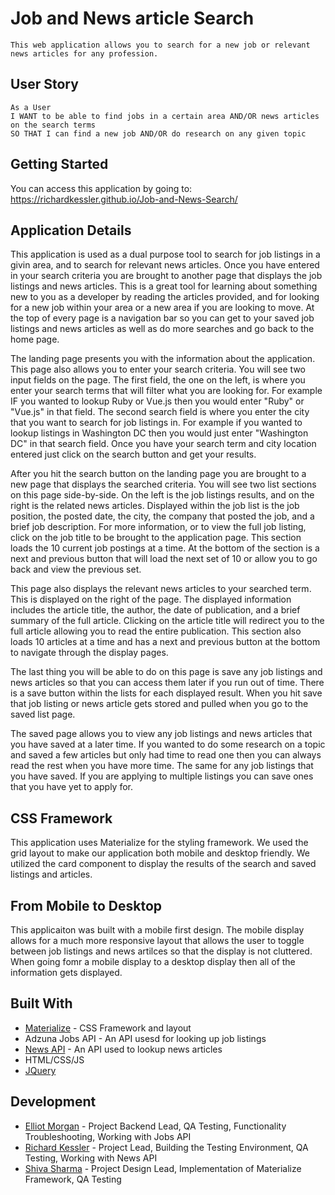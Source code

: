 # Job and News article Search

```
This web application allows you to search for a new job or relevant news articles for any profession.
```

## User Story

```
As a User
I WANT to be able to find jobs in a certain area AND/OR news articles on the search terms
SO THAT I can find a new job AND/OR do research on any given topic
```

## Getting Started

You can access this application by going to: https://richardkessler.github.io/Job-and-News-Search/

## Application Details

This application is used as a dual purpose tool to search for job listings in a givin area, and to search for relevant news articles.  Once you have entered in your search criteria you are brought to another page that displays the job listings and news articles.  This is a great tool for learning about something new to you as a developer by reading the articles provided, and for looking for a new job within your area or a new area if you are looking to move.  At the top of every page is a navigation bar so you can get to your saved job listings and news articles as well as do more searches and go back to the home page.

The landing page presents you with the information about the application.  This page also allows you to enter your search criteria.  You will see two input fields on the page.  The first field, the one on the left, is where you enter your search terms that will filter what you are looking for.  For example IF you wanted to lookup Ruby or Vue.js then you would enter "Ruby" or "Vue.js" in that field.  The second search field is where you enter the city that you want to search for job listings in.  For example if you wanted to lookup listings in Washington DC then you would just enter "Washington DC" in that search field.  Once you have your search term and city location entered just click on the search button and get your results.

After you hit the search button on the landing page you are brought to a new page that displays the searched criteria.  You will see two list sections on this page side-by-side.  On the left is the job listings results, and on the right is the related news articles.  Displayed within the job list is the job position, the posted date, the city, the company that posted the job, and a brief job description.  For more information, or to view the full job listing, click on the job title to be brought to the application page.  This section loads the 10 current job postings at a time.  At the bottom of the section is a next and previous button that will load the next set of 10 or allow you to go back and view the previous set.

This page also displays the relevant news articles to your searched term.  This is displayed on the right of the page.  The displayed information includes the article title, the author, the date of publication, and a brief summary of the full article.  Clicking on the article title will redirect you to the full article allowing you to read the entire publication.  This section also loads 10 articles at a time and has a next and previous button at the bottom to navigate through the display pages.

The last thing you will be able to do on this page is save any job listings and news articles so that you can access them later if you run out of time.  There is a save button within the lists for each displayed result.  When you hit save that job listing or news article gets stored and pulled when you go to the saved list page.

The saved page allows you to view any job listings and news articles that you have saved at a later time.  If you wanted to do some research on a topic and saved a few articles but only had time to read one then you can always read the rest when you have more time.  The same for any job listings that you have saved.  If you are applying to multiple listings you can save ones that you have yet to apply for.

## CSS Framework

This application uses Materialize for the styling framework.  We used the grid layout to make our application both mobile and desktop friendly.  We utilized the card component to display the results of the search and saved listings and articles.

## From Mobile to Desktop

This applicaiton was built with a mobile first design.  The mobile display allows for a much more responsive layout that allows the user to toggle between job listings and news artilces so that the display is not cluttered.  When going fomr a mobile display to a desktop display then all of the information gets displayed.

## Built With

* [Materialize](https://materializecss.com/) - CSS Framework and layout
* Adzuna Jobs API - An API usesd for looking up job listings
* [News API](https://newsapi.org/) - An API used to lookup news articles
* HTML/CSS/JS
* [JQuery](https://jquery.com/)

## Development

* [Elliot Morgan](https://github.com/Elliotmrgn) - Project Backend Lead, QA Testing, Functionality Troubleshooting, Working with Jobs API
* [Richard Kessler](https://github.com/RichardKessler) - Project Lead, Building the Testing Environment, QA Testing, Working with News API
* [Shiva Sharma](https://github.com/ssh1sharma) - Project Design Lead, Implementation of  Materialize Framework, QA Testing